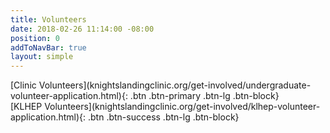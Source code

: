 ```yaml
---
title: Volunteers
date: 2018-02-26 11:14:00 -08:00
position: 0
addToNavBar: true
layout: simple
---
```


<div class="row">

<div class="col-sm-3 offset-sm-3">
[Clinic Volunteers](knightslandingclinic.org/get-involved/undergraduate-volunteer-application.html){: .btn .btn-primary .btn-lg .btn-block}
</div>

<div class="col-sm-3">
[KLHEP Volunteers](knightslandingclinic.org/get-involved/klhep-volunteer-application.html){: .btn .btn-success .btn-lg .btn-block}
</div>

</div>